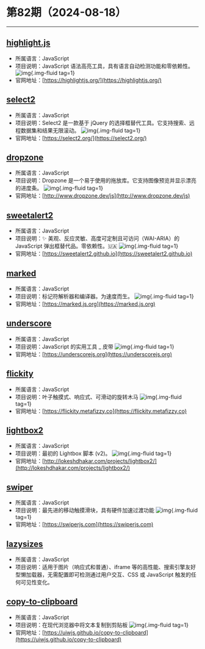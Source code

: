 # 第82期（2024-08-18）

---
## [highlight.js](https://github.com/highlightjs/highlight.js)
- 所属语言：JavaScript
- 项目说明：JavaScript 语法高亮工具，具有语言自动检测功能和零依赖性。
![img](https://mirror.ghproxy.com/https://raw.githubusercontent.com/xiaoxuan6/weekly/main/docs/static/images/2024-08-18/1723945537.png){.img-fluid tag=1}
- 官网地址：[https://highlightjs.org/](https://highlightjs.org/)

## [select2](https://github.com/select2/select2)
- 所属语言：JavaScript
- 项目说明：Select2 是一款基于 jQuery 的选择框替代工具。它支持搜索、远程数据集和结果无限滚动。
![img](https://mirror.ghproxy.com/https://raw.githubusercontent.com/xiaoxuan6/weekly/main/docs/static/images/2024-08-18/1723945972.png){.img-fluid tag=1}
- 官网地址：[https://select2.org/](https://select2.org/)

## [dropzone](https://github.com/dropzone/dropzone)
- 所属语言：JavaScript
- 项目说明：Dropzone 是一个易于使用的拖放库。它支持图像预览并显示漂亮的进度条。
![img](https://mirror.ghproxy.com/https://raw.githubusercontent.com/xiaoxuan6/weekly/main/docs/static/images/2024-08-18/1723946399.png){.img-fluid tag=1}
- 官网地址：[http://www.dropzone.dev/js](http://www.dropzone.dev/js)

## [sweetalert2](https://github.com/sweetalert2/sweetalert2)
- 所属语言：JavaScript
- 项目说明：✨ 美观、反应灵敏、高度可定制且可访问（WAI-ARIA）的 JavaScript 弹出框替代品。零依赖性。🇺🇦
![img](https://mirror.ghproxy.com/https://raw.githubusercontent.com/xiaoxuan6/weekly/main/docs/static/images/2024-08-18/1723947019.png){.img-fluid tag=1}
- 官网地址：[https://sweetalert2.github.io](https://sweetalert2.github.io)

## [marked](https://github.com/markedjs/marked)
- 所属语言：JavaScript
- 项目说明：标记符解析器和编译器。为速度而生。
![img](https://mirror.ghproxy.com/https://raw.githubusercontent.com/xiaoxuan6/weekly/main/docs/static/images/2024-08-18/1723947508.png){.img-fluid tag=1}
- 官网地址：[https://marked.js.org](https://marked.js.org)

## [underscore](https://github.com/jashkenas/underscore)
- 所属语言：JavaScript
- 项目说明：JavaScript 的实用工具 _ 皮带
![img](https://mirror.ghproxy.com/https://raw.githubusercontent.com/xiaoxuan6/weekly/main/docs/static/images/2024-08-18/1723947796.png){.img-fluid tag=1}
- 官网地址：[https://underscorejs.org](https://underscorejs.org)

## [flickity](https://github.com/metafizzy/flickity)
- 所属语言：JavaScript
- 项目说明：叶子触摸式、响应式、可滑动的旋转木马
![img](https://mirror.ghproxy.com/https://raw.githubusercontent.com/xiaoxuan6/weekly/main/docs/static/images/2024-08-18/1723953531.png){.img-fluid tag=1}
- 官网地址：[https://flickity.metafizzy.co](https://flickity.metafizzy.co)

## [lightbox2](https://github.com/lokesh/lightbox2)
- 所属语言：JavaScript
- 项目说明：最初的 Lightbox 脚本 (v2)。
![img](https://mirror.ghproxy.com/https://raw.githubusercontent.com/xiaoxuan6/weekly/main/docs/static/images/2024-08-18/1723976051.png){.img-fluid tag=1}
- 官网地址：[http://lokeshdhakar.com/projects/lightbox2/](http://lokeshdhakar.com/projects/lightbox2/)

## [swiper](https://github.com/nolimits4web/swiper)
- 所属语言：JavaScript
- 项目说明：最先进的移动触摸滑块，具有硬件加速过渡功能
![img](https://mirror.ghproxy.com/https://raw.githubusercontent.com/xiaoxuan6/weekly/main/docs/static/images/2024-08-18/1723977177.png){.img-fluid tag=1}
- 官网地址：[https://swiperjs.com](https://swiperjs.com)

## [lazysizes](https://github.com/aFarkas/lazysizes)
- 所属语言：JavaScript
- 项目说明：适用于图片（响应式和普通）、iframe 等的高性能、搜索引擎友好型懒加载器，无需配置即可检测通过用户交互、CSS 或 JavaScript 触发的任何可见性变化。

## [copy-to-clipboard](https://github.com/uiwjs/copy-to-clipboard)
- 所属语言：JavaScript
- 项目说明：在现代浏览器中将文本复制到剪贴板
![img](https://mirror.ghproxy.com/https://raw.githubusercontent.com/xiaoxuan6/weekly/main/docs/static/images/2024-08-18/1723986708.png){.img-fluid tag=1}
- 官网地址：[https://uiwjs.github.io/copy-to-clipboard](https://uiwjs.github.io/copy-to-clipboard)

